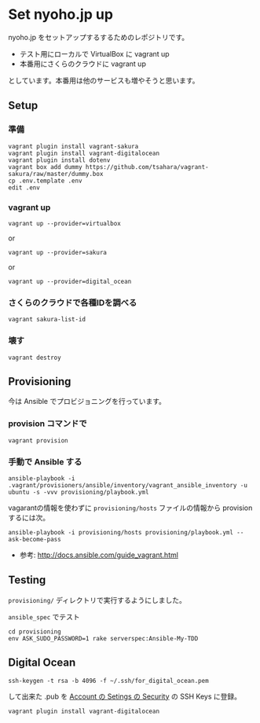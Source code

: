 Set nyoho.jp up
================

nyoho.jp をセットアップするするためのレポジトリです。

- テスト用にローカルで VirtualBox に vagrant up
- 本番用にさくらのクラウドに vagrant up

としています。本番用は他のサービスも増やそうと思います。

## Setup

### 準備

```
vagrant plugin install vagrant-sakura
vagrant plugin install vagrant-digitalocean
vagrant plugin install dotenv
vagrant box add dummy https://github.com/tsahara/vagrant-sakura/raw/master/dummy.box
cp .env.template .env
edit .env
```

### vagrant up

```
vagrant up --provider=virtualbox
```

or

```
vagrant up --provider=sakura
```

or

```
vagrant up --provider=digital_ocean
```

### さくらのクラウドで各種IDを調べる
```
vagrant sakura-list-id
```

### 壊す
```
vagrant destroy
```

## Provisioning

今は Ansible でプロビジョニングを行っています。

### provision コマンドで
```
vagrant provision
```

### 手動で Ansible する
```
ansible-playbook -i .vagrant/provisioners/ansible/inventory/vagrant_ansible_inventory -u ubuntu -s -vvv provisioning/playbook.yml
```

vagarantの情報を使わずに `provisioning/hosts` ファイルの情報から provision するには次。

```
ansible-playbook -i provisioning/hosts provisioning/playbook.yml --ask-become-pass
```

- 参考: http://docs.ansible.com/guide_vagrant.html


## Testing

`provisioning/` ディレクトリで実行するようにしました。

`ansible_spec` でテスト

```
cd provisioning
env ASK_SUDO_PASSWORD=1 rake serverspec:Ansible-My-TDD
```

## Digital Ocean

```
ssh-keygen -t rsa -b 4096 -f ~/.ssh/for_digital_ocean.pem
```

して出来た .pub を [Account の Setings の Security](https://cloud.digitalocean.com/settings/security) の SSH Keys に登録。

```
vagrant plugin install vagrant-digitalocean
```
